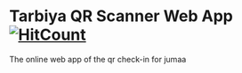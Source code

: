 # Tarbiya QR Scanner Web App [![HitCount](http://hits.dwyl.com/tarbiyaqr/tarbiyaqr/tarbiyaqrgithubio.svg)](http://hits.dwyl.com/tarbiyaqr/tarbiyaqr/tarbiyaqrgithubio)
The online web app of the qr check-in for jumaa
